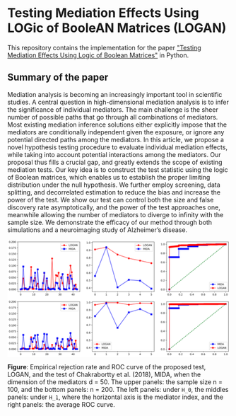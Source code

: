 # Testing Mediation Effects Using LOGic of BooleAN Matrices (LOGAN)

This repository contains the implementation for the paper ["Testing Mediation Effects Using Logic of Boolean Matrices"](https://arxiv.org/abs/2005.04584) in Python.

## Summary of the paper

Mediation analysis is becoming an increasingly important tool in scientific studies. A central question in high-dimensional mediation analysis is to infer the significance of individual mediators. The main challenge is the sheer number of possible paths that go through all combinations of mediators. Most existing mediation inference solutions either explicitly impose that the mediators are conditionally independent given the exposure, or ignore any potential directed paths among the mediators. In this article, we propose a novel hypothesis testing procedure to evaluate individual mediation effects, while taking into account potential interactions among the mediators. Our proposal thus fills a crucial gap, and greatly extends the scope of existing mediation tests. Our key idea is to construct the test statistic using the logic of Boolean matrices, which enables us to establish the proper limiting distribution under the null hypothesis. We further employ screening, data splitting, and decorrelated estimation to reduce the bias and increase the power of the test. We show our test can control both the size
and false discovery rate asymptotically, and the power of the test approaches one, meanwhile allowing the number of mediators to diverge to infinity with the sample
size. We demonstrate the efficacy of our method through both simulations and a neuroimaging study of Alzheimer’s disease.

<img align="center" src="ERRAB.png" alt="drawing" width="700">

**Figure**: Empirical rejection rate and ROC curve of the proposed test, LOGAN, and the test of Chakrabortty et al. (2018), MIDA, when the dimension of the mediators d = 50. The upper panels: the sample size n = 100, and the bottom panels: n = 200. The left panels: under `H_0`, the middles panels: under `H_1`, where the horizontal axis is the mediator index, and the right panels: the average ROC curve. 
